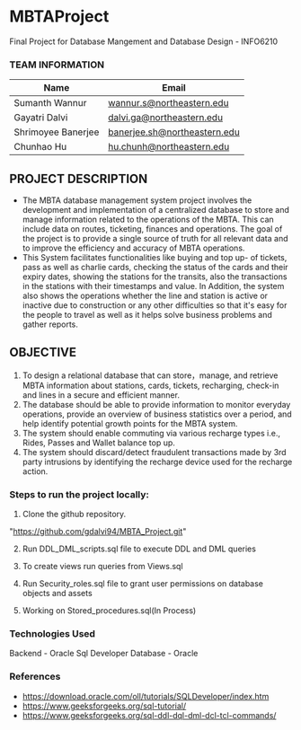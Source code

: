 # MBTAProject

Final Project for Database Mangement and Database Design - INFO6210

### TEAM INFORMATION

|Name|Email
|------|------|
|Sumanth Wannur | wannur.s@northeastern.edu
|Gayatri Dalvi |	dalvi.ga@northeastern.edu
|Shrimoyee Banerjee |	banerjee.sh@northeastern.edu
|Chunhao Hu| hu.chunh@northeastern.edu

## PROJECT DESCRIPTION
- The MBTA database management system project involves the development and implementation
of a centralized database to store and manage information related to the operations of the MBTA.
This can include data on routes, ticketing, finances and operations. The goal of the project is to
provide a single source of truth for all relevant data and to improve the efficiency and accuracy
of MBTA operations.
- This System facilitates functionalities like buying and top up- of tickets, pass as well as charlie
cards, checking the status of the cards and their expiry dates, showing the stations for the transits,
also the transactions in the stations with their timestamps and value. In Addition, the system also
shows the operations whether the line and station is active or inactive due to construction or any
other difficulties so that it's easy for the people to travel as well as it helps solve business
problems and gather reports.

## OBJECTIVE 

1. To design a relational database that can store，manage, and retrieve MBTA information
about stations, cards, tickets, recharging, check-in and lines in a secure and efficient
manner.
2. The database should be able to provide information to monitor everyday operations,
provide an overview of business statistics over a period, and help identify potential
growth points for the MBTA system.
3. The system should enable commuting via various recharge types i.e., Rides, Passes and
Wallet balance top up.
4. The system should discard/detect fraudulent transactions made by 3rd party intrusions by
identifying the recharge device used for the recharge action.


### Steps to run the project locally:

1. Clone the github repository.

  "https://github.com/gdalvi94/MBTA_Project.git"

2. Run DDL_DML_scripts.sql file to execute DDL and DML queries  

3. To create views run queries from Views.sql 

4. Run Security_roles.sql file to grant user permissions on database objects and assets

5. Working on Stored_procedures.sql(In Process)

### Technologies Used

Backend - Oracle Sql Developer
Database - Oracle


### References
- https://download.oracle.com/oll/tutorials/SQLDeveloper/index.htm
- https://www.geeksforgeeks.org/sql-tutorial/
- https://www.geeksforgeeks.org/sql-ddl-dql-dml-dcl-tcl-commands/




 
